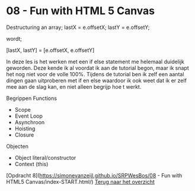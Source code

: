 # 08 - Fun with HTML 5 Canvas

Destructuring an array;
lastX = e.offsetX;
lastY = e.offsetY;

wordt;

[lastX, lastY] = [e.offsetX, e.offsetY]

In deze les is het werken met een if else statement me helemaal duidelijk geworden. Deze kende ik al voordat ik aan de tutorial begon, maar ik snapt het nog niet voor de volle 100%. Tijdens de tutorial ben ik zelf een aantal dingen gaan uitproberen met if en else waardoor ik ook weet dat ik er zelf mee aan de slag kan, en niet alleen begrijp hoe t werkt. 

Begrippen
Functions
-	Scope
-	Event Loop
-	Asynchroon
-	Hoisting
-	Closure

Objecten
-	Object literal/constructor
-	Context (this)

[Opdracht 8](https://simonevanzeijl.github.io/SRPWesBos/08 - Fun with HTML5 Canvas/index-START.html/)
[Terug naar het overzicht](https://simonevanzeijl.github.io/SRPWesBos/)